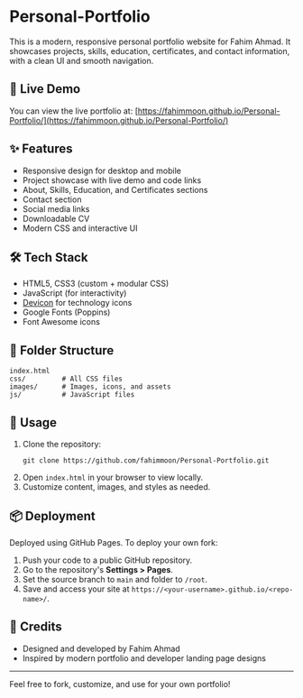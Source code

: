 # Personal-Portfolio

This is a modern, responsive personal portfolio website for Fahim Ahmad. It showcases projects, skills, education, certificates, and contact information, with a clean UI and smooth navigation.

## 🚀 Live Demo

You can view the live portfolio at: [https://fahimmoon.github.io/Personal-Portfolio/](https://fahimmoon.github.io/Personal-Portfolio/)

## ✨ Features
- Responsive design for desktop and mobile
- Project showcase with live demo and code links
- About, Skills, Education, and Certificates sections
- Contact section
- Social media links
- Downloadable CV
- Modern CSS and interactive UI

## 🛠️ Tech Stack
- HTML5, CSS3 (custom + modular CSS)
- JavaScript (for interactivity)
- [Devicon](https://devicon.dev/) for technology icons
- Google Fonts (Poppins)
- Font Awesome icons

## 📁 Folder Structure
```
index.html
css/         # All CSS files
images/      # Images, icons, and assets
js/          # JavaScript files
```

## 📝 Usage
1. Clone the repository:
   ```
   git clone https://github.com/fahimmoon/Personal-Portfolio.git
   ```
2. Open `index.html` in your browser to view locally.
3. Customize content, images, and styles as needed.

## 📦 Deployment
Deployed using GitHub Pages. To deploy your own fork:
1. Push your code to a public GitHub repository.
2. Go to the repository's **Settings > Pages**.
3. Set the source branch to `main` and folder to `/root`.
4. Save and access your site at `https://<your-username>.github.io/<repo-name>/`.

## 🙌 Credits
- Designed and developed by Fahim Ahmad
- Inspired by modern portfolio and developer landing page designs

---
Feel free to fork, customize, and use for your own portfolio!
